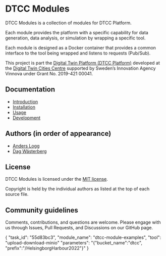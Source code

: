 # DTCC Modules

DTCC Modules is a collection of modules for DTCC Platform.

Each module provides the platform with a specific capability for data
generation, data analysis, or simulation by wrapping a specific tool.

Each module is designed as a Docker container that provides a common
interface to the tool being wrapped and listens to requests (Pub/Sub).

This project is part the
[Digital Twin Platform (DTCC Platform)](https://gitlab.com/dtcc-platform)
developed at the
[Digital Twin Cities Centre](https://dtcc.chalmers.se/)
supported by Sweden’s Innovation Agency Vinnova under Grant No. 2019-421 00041.

## Documentation

* [Introduction](./doc/introduction.md)
* [Installation](./doc/installation.md)
* [Usage](./doc/usage.md)
* [Development](./doc/development.md)

## Authors (in order of appearance)

* [Anders Logg](http://anders.logg.org)
* [Dag Wästerberg](https://chalmersindustriteknik.se/sv/medarbetare/dag-wastberg/)

## License

DTCC Modules is licensed under the
[MIT license](https://opensource.org/licenses/MIT).

Copyright is held by the individual authors as listed at the top of
each source file.

## Community guidelines

Comments, contributions, and questions are welcome. Please engage with
us through Issues, Pull Requests, and Discussions on our GitHub page.



{
  "task_id": "55d83bc3",
  "module_name": "dtcc-module-examples",
  "tool": "upload-download-minio"
  "parameters": "{\"bucket_name\":\"dtcc\", \"prefix\":\"/HelsingborgHarbour2022\"}"
}
